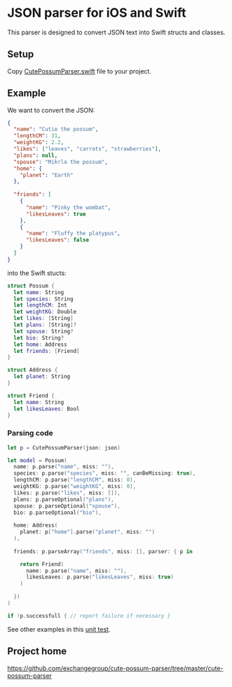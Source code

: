 # JSON parser for iOS and Swift

This parser is designed to convert JSON text into Swift structs and classes.

## Setup

Copy [CutePossumParser.swift](https://github.com/exchangegroup/cute-possum-parser/blob/master/cute-possum-parser/CutePossumParser.swift) file to your project.

## Example

We want to convert the JSON:

```JSON
{
  "name": "Cutie the possum",
  "lengthCM": 31,
  "weightKG": 2.2,
  "likes": ["leaves", "carrots", "strawberries"],
  "plans": null,
  "spouse": "Mikrla the possum",
  "home": {
    "planet": "Earth"
  },
  
  "friends": [
    {
      "name": "Pinky the wombat",
      "likesLeaves": true
    },
    {
      "name": "Fluffy the platypus",
      "likesLeaves": false
    }
  ]
}
```

into the Swift stucts:

```Swift
struct Possum {
  let name: String
  let species: String
  let lengthCM: Int
  let weightKG: Double
  let likes: [String]
  let plans: [String]?
  let spouse: String?
  let bio: String?
  let home: Address
  let friends: [Friend]
}

struct Address {
  let planet: String
}

struct Friend {
  let name: String
  let likesLeaves: Bool
}
```

### Parsing code

```Swift
let p = CutePossumParser(json: json)

let model = Possum(
  name: p.parse("name", miss: ""),
  species: p.parse("species", miss: "", canBeMissing: true),
  lengthCM: p.parse("lengthCM", miss: 0),
  weightKG: p.parse("weightKG", miss: 0),
  likes: p.parse("likes", miss: []),
  plans: p.parseOptional("plans"),
  spouse: p.parseOptional("spouse"),
  bio: p.parseOptional("bio"),
  
  home: Address(
    planet: p["home"].parse("planet", miss: "")
  ),
  
  friends: p.parseArray("friends", miss: [], parser: { p in

    return Friend(
      name: p.parse("name", miss: ""),
      likesLeaves: p.parse("likesLeaves", miss: true)
    )
    
  })
)

if !p.successfull { // report failure if necessary }
```

See other examples in this [unit test](https://github.com/exchangegroup/cute-possum-parser/blob/master/cute-possum-parserTests/cute_possum_parserTests.swift).


## Project home

https://github.com/exchangegroup/cute-possum-parser/tree/master/cute-possum-parser
